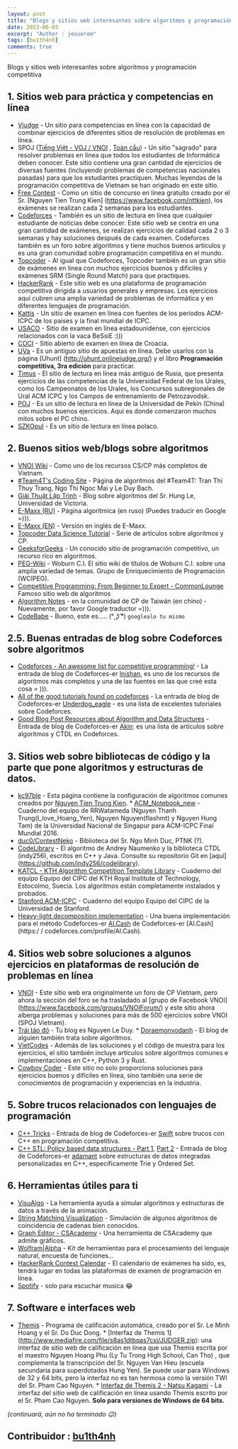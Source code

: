 ```yaml
---
layout: post
title: "Blogs y sitios web interesantes sobre algoritmos y programación competitiva"
date: 2023-06-03
excerpt: "Author : josuerom"
tags: [bu1th4nh]
comments: true
---
```

Blogs y sitios web interesantes sobre algoritmos y programación competitiva

## 1. Sitios web para práctica y competencias en línea
   * [Vjudge](https://vjudge.net/) - Un sitio para competencias en línea con la capacidad de combinar ejercicios de diferentes sitios de resolución de problemas en línea.
   * SPOJ ([Tiếng Việt - VOJ / VNOI](http://vn.spoj.com) , [Toàn cầu](https://www.spoj.com/)) - Un sitio "sagrado" para resolver problemas en línea que todos los estudiantes de Informática deben conocer. Este sitio contiene una gran cantidad de ejercicios de diversas fuentes (incluyendo problemas de competencias nacionales pasadas) para que los estudiantes practiquen. Muchas leyendas de la programación competitiva de Vietnam se han originado en este sitio.
   * [Free Contest](https://freecontest.xyz/home) - Como un sitio de concurso en línea gratuito creado por el Sr. [Nguyen Tien Trung Kien] (https://www.facebook.com/nttkien), los exámenes se realizan cada 2 semanas para los estudiantes.
   * [Codeforces](https://codeforces.com/) - También es un sitio de lectura en línea que cualquier estudiante de noticias debe conocer. Este sitio web se centra en una gran cantidad de exámenes, se realizan ejercicios de calidad cada 2 o 3 semanas y hay soluciones después de cada examen. Codeforces también es un foro sobre algoritmos y tiene muchos buenos artículos y es una gran comunidad sobre programación competitiva en el mundo.
   * [Topcoder](https://www.topcoder.com/) - Al igual que Codeforces, Topcoder también es un gran sitio de exámenes en línea con muchos ejercicios buenos y difíciles y exámenes SRM (Single Round Match) para que practiques.
   * [HackerRank](https://www.hackerrank.com/) - Este sitio web es una plataforma de programación competitiva dirigida a usuarios generales y empresas. Los ejercicios aquí cubren una amplia variedad de problemas de informática y en diferentes lenguajes de programación.
   * [Kattis](https://open.kattis.com) - Un sitio de examen en línea con fuentes de los períodos ACM-ICPC de los países y la final mundial de ICPC.
   * [USACO](http://www.usaco.org/) - Sitio de examen en línea estadounidense, con ejercicios relacionados con la vaca BeSsiE :)))
   * [COCI](http://www.hsin.hr/coci/) - Sitio abierto de examen en línea de Croacia.
   * [UVa](https://uva.onlinejudge.org/) - Es un antiguo sitio de apuestas en línea. Debe usarlos con la página [Uhunt] (http://uhunt.onlinejudge.org/) y el libro **Programación competitiva, 3ra edición** para practicar.
   * [Timus](http://acm.timus.ru/) - El sitio de lectura en línea más antiguo de Rusia, que presenta ejercicios de las competencias de la Universidad Federal de los Urales, como los Campeonatos de los Urales, los Concursos subregionales de Ural ACM ICPC y los Campos de entrenamiento de Petrozavodsk.
   * [POJ](http://poj.org/) - Es un sitio de lectura en línea de la Universidad de Pekín (China) con muchos buenos ejercicios. Aquí es donde comenzaron muchos mitos sobre el PC chino.
   * [SZKOpul](https://szkopul.edu.pl/p/default/problemset_eng) - Es un sitio de lectura en línea polaco.

## 2. Buenos sitios web/blogs sobre algoritmos
   * [VNOI Wiki](vnoi.info/wiki/home) - Como uno de los recursos CS/CP más completos de Vietnam.
   * [#Team4T's Coding Site](https://thuytrangcoding.wordpress.com/) - Página de algoritmos del #Team4T: Tran Thi Thuy Trang, Ngo Thi Ngoc Mai y Le Duy Bach.
   * [Giải Thuật Lập Trình](http://www.giaithuatlaptrinh.com/?page_id=4) - Blog sobre algoritmos del Sr. Hung Le, Universidad de Victoria.
   * [E-Maxx (RU)](http://emaxx.ru) - Página algorítmica (en ruso) (Puedes traducir en Google =))).
   * [E-Maxx (EN)](http://cp-algorithms.com/) - Versión en inglés de E-Maxx.
   * [Topcoder Data Science Tutorial](https://www.topcoder.com/community/data-science/data-science-tutorials/) - Serie de artículos sobre algoritmos y CP.
   * [GeeksforGeeks](https://www.geeksforgeeks.org) - Un conocido sitio de programación competitivo, un recurso rico en algoritmos.
   * [PEG-Wiki](http://wcipeg.com/wiki/Main_Page) - Woburn C.I. El sitio wiki de títulos de Woburn C.I. sobre una amplia variedad de temas. Grupo de Enriquecimiento de Programación (WCIPEG).
   * [Competitive Programming: From Beginner to Expert - CommonLounge](https://www.commonlounge.com/discussion/5d2822257dfa49328d85fd27cf114441/main?r=fbp&p=cp) Famoso sitio web de algoritmos
   * [Algorithm Notes](http://www.csie.ntnu.edu.tw/~u91029/) - en la comunidad de CP de Taiwán (en chino) - Nuevamente, por favor Google traductor =))).
   * [CodeBabe]() - Bueno, este es..... (° ͜ʖ ͡°) `googlealo tu mismo`

## 2.5. Buenas entradas de blog sobre Codeforces sobre algoritmos
   * [Codeforces - An awesome list for competitive programming!](https://codeforces.com/blog/entry/23054?mobile=false&locale=en) - La entrada de blog de Codeforces-er [lnishan](https://codeforces.com/profile/lnishan), es uno de los recursos de algoritmos más completos y una de las fuentes en las que creé esta cosa = ))).
   * [All of the good tutorials found on codeforces](https://codeforces.com/blog/entry/57282) - La entrada de blog de Codeforces-er [Underdog_eagle](https://codeforces.com/profile/Underdog_eagle) - es una lista de excelentes tutoriales sobre Codeforces.
   * [Good Blog Post Resources about Algorithm and Data Structures](https://codeforces.com/blog/entry/13529) - Entrada de blog de Codeforces-er [Akin](https://codeforces.com/profile/Akin): es una lista de artículos sobre algoritmos y CTDL en Codeforces.

## 3. Sitios web sobre bibliotecas de código y la parte que pone algoritmos y estructuras de datos.
   * [kc97ble](https://sites.google.com/site/kc97ble/) - Esta página contiene la configuración de algoritmos comunes creados por [Nguyen Tien Trung Kien](https://www.facebook.com/nttkien).
    * [ACM_Notebook_new](https://github.com/ngthanhtrung23/ACM_Notebook_new) - Cuaderno del equipo de RRWatameda (Nguyen Thanh Trung(I_love_Hoang_Yen), Nguyen Nguyen(flashmt) y Nguyen Hung Tam) de la Universidad Nacional de Singapur para ACM-ICPC Final Mundial 2016.
   * [duc0/ContestNeko](https://github.com/duc0/ContestNeko) - Biblioteca del Sr. Ngo Minh Duc, PTNK (?).
   * [CodeLibrary](http://code-library.herokuapp.com/) - El algoritmo de Andrey Naumenko y la biblioteca CTDL (indy256), escritos en C++ y Java. Consulte su repositorio Git en [aquí] (https://github.com/indy256/codelibrary).
   * [KATCL - KTH Algorithm Competition Template Library](https://github.com/kth-competitive-programming/kactl) - Cuaderno del equipo Equipo del CIPC del KTH Royal Institute of Technology, Estocolmo, Suecia. Los algoritmos están completamente instalados y probados.
   * [Stanford ACM-ICPC](https://github.com/jaehyunp/stanfordacm) - Cuaderno del equipo Equipo del CIPC de la Universidad de Stanford.
   * [Heavy-light decomposition implementation](https://codeforces.com/blog/entry/22072) - Una buena implementación para el método Codeforces-er [AI.Cash](https://vnoi.info/wiki/algo/data-structures/heavy-light-decomposition) de Codeforces-er [AI.Cash](https:/ / codeforces.com/profile/Al.Cash).

## 4. Sitios web sobre soluciones a algunos ejercicios en plataformas de resolución de problemas en línea
   * [VNOI](http://vnoi.info/problems/list/) - Este sitio web era originalmente un foro de CP Vietnam, pero ahora la sección del foro se ha trasladado al [grupo de Facebook VNOI] (https://www.facebook.com/groups/VNOIForum/) y este sitio ahora alberga problemas y soluciones para más de 500 ejercicios sobre VNOI (SPOJ Vietnam).
   * [Trái táo đỏ](https://traitaodo.wordpress.com/) - Tu blog es Nguyen Le Duy.
    * [Doraemonvodanh](https://doraemonvodanh.wordpress.com/) - El blog de alguien también trata sobre algoritmos.
   * [VietCodes](https://vietcodes.github.io/) - Además de las soluciones y el código de muestra para los ejercicios, el sitio también incluye artículos sobre algoritmos comunes e implementaciones en C++, Python 3 y Rust.
   * [Cowboy Coder](https://cowboycoder.tech/) - Este sitio no solo proporciona soluciones para ejercicios buenos y difíciles en línea, sino también una serie de conocimientos de programación y experiencias en la industria.

## 5. Sobre trucos relacionados con lenguajes de programación
   * [C++ Tricks](https://codeforces.com/blog/entry/15643) - Entrada de blog de Codeforces-er [Swift](https://codeforces.com/profile/Swift) sobre trucos con C++ en programación competitiva.
   * [C++ STL: Policy based data structures - Part 1](https://codeforces.com/blog/entry/11080), [Part 2](http://codeforces.com/blog/entry/13279) - Entrada de blog de Codeforces-er [adamant](https://codeforces.com/profile/adamant) sobre estructuras de datos integradas personalizadas en C++, específicamente Trie y Ordered Set.

## 6. Herramientas útiles para ti
   * [VisuAlgo](https://visualgo.net/vi) - La herramienta ayuda a simular algoritmos y estructuras de datos a través de la animación.
   * [String Matching Visualization](http://whocouldthat.be/visualizing-string-matching/) - Simulación de algunos algoritmos de coincidencia de cadenas bien conocidos.
   * [Graph Editor - CSAcademy](https://csacademy.com/app/graph_editor/) - Una herramienta de CSAcademy que admite gráficos.
   * [Wolfram|Alpha](https://wolframalpha.com) - Kit de herramientas para el procesamiento del lenguaje natural, encuesta de funciones...
   * [HackerRank Contest Calendar](https://www.hackerrank.com/calendar) - El calendario de exámenes ha sido, es, tendrá lugar en todas las plataformas de examen de programación en línea.
   * [Spotify](https://open.spotify.com) - solo para escuchar musica 😂

## 7. Software e interfaces web
   * [Themis](https://dsapblog.wordpress.com/2013/12/24/themis/) - Programa de calificación automática, creado por el Sr. Le Minh Hoang y el Sr. Do Duc Dong.
    * [Interfaz de Themis 1] (http://www.mediafire.com/file/s8as1dtbqas7cxj/JUDGER.zip): una interfaz de sitio web de calificación en línea que usa Themis escrita por el maestro Nguyen Hoang Phu (Ly Tu Trong High School, Can Tho) , que complementa la transcripción del Sr. Nguyen Van Hieu (escuela secundaria para superdotados Hung Yen). Se puede usar para Windows de 32 y 64 bits, pero la interfaz no es tan hermosa como la versión TWI del Sr. Pham Cao Nguyen.
    * [Interfaz de Themis 2 - Natsu Kagami](https://github.com/natsukagami/themis-web-interface/releases) - La interfaz del sitio web de calificación en línea usando Themis escrito por el Sr. Pham Cao Nguyen. **Solo para versiones de Windows de 64 bits.**

   _(continuará, aún no ha terminado :wink:)_

## Contribuidor : [bu1th4nh](https://github.com/CTB-informatics-team/open-library-of-cs/)